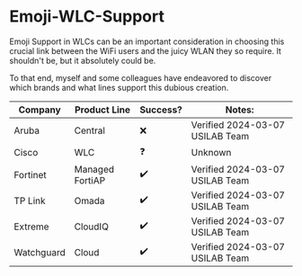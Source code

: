 # Emoji-WLC-Support
Emoji Support in WLCs can be an important consideration in choosing this crucial link between the WiFi users and the juicy WLAN they so require.  It shouldn't be, but it absolutely could be.

To that end, myself and some colleagues have endeavored to discover which brands and what lines support this dubious creation.

| Company    | Product Line    | Success? | Notes:                          |
| ---------- | --------------- | -------- | ------------------------------- |
| Aruba      | Central         | ❌        | Verified 2024-03-07 USILAB Team |
| Cisco      | WLC             | ❓        | Unknown                         |
| Fortinet   | Managed FortiAP | ✔️        | Verified 2024-03-07 USILAB Team |
| TP Link    | Omada           | ✔️        | Verified 2024-03-07 USILAB Team |
| Extreme    | CloudIQ         | ✔️        | Verified 2024-03-07 USILAB Team |
| Watchguard | Cloud           | ✔️        | Verified 2024-03-07 USILAB Team |

